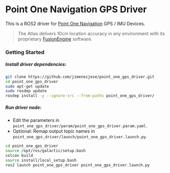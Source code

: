 # Point One Navigation GPS Driver

This is a ROS2 driver for [Point One Navigation](https://pointonenav.com) GPS / IMU Devices. 

> The Atlas delivers 10cm location accuracy in any environment with its proprietary [FusionEngine](https://pointonenav.com/fusionengine) software.

### Getting Started

##### Install driver dependencies:
```bash
git clone https://github.com/jimenezjose/point_one_gps_driver.git
cd point_one_gps_driver
sudo apt-get update
sudo rosdep update
rosdep install -y --ignore-src --from-paths point_one_gps_driver/
```

##### Run driver node:

* Edit the parameters in `point_one_gps_driver/param/point_one_gps_driver.param.yaml`.
* Optional: Remap output topic names in `point_one_gps_driver/launch/point_one_gps_driver.launch.py`.

```bash
cd point_one_gps_driver
source /opt/ros/galactic/setup.bash
colcon build
source install/local_setup.bash
ros2 launch point_one_gps_driver point_one_gps_driver.launch.py
```
